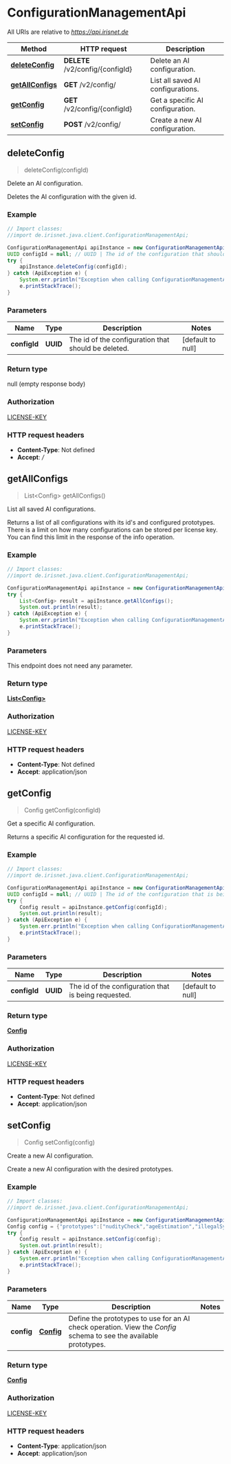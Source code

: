# ConfigurationManagementApi

All URIs are relative to *https://api.irisnet.de*

Method | HTTP request | Description
------------- | ------------- | -------------
[**deleteConfig**](ConfigurationManagementApi.md#deleteConfig) | **DELETE** /v2/config/{configId} | Delete an AI configuration.
[**getAllConfigs**](ConfigurationManagementApi.md#getAllConfigs) | **GET** /v2/config/ | List all saved AI configurations.
[**getConfig**](ConfigurationManagementApi.md#getConfig) | **GET** /v2/config/{configId} | Get a specific AI configuration.
[**setConfig**](ConfigurationManagementApi.md#setConfig) | **POST** /v2/config/ | Create a new AI configuration.



## deleteConfig

> deleteConfig(configId)

Delete an AI configuration.

Deletes the AI configuration with the given id.

### Example

```java
// Import classes:
//import de.irisnet.java.client.ConfigurationManagementApi;

ConfigurationManagementApi apiInstance = new ConfigurationManagementApi();
UUID configId = null; // UUID | The id of the configuration that should be deleted.
try {
    apiInstance.deleteConfig(configId);
} catch (ApiException e) {
    System.err.println("Exception when calling ConfigurationManagementApi#deleteConfig");
    e.printStackTrace();
}
```

### Parameters


Name | Type | Description  | Notes
------------- | ------------- | ------------- | -------------
 **configId** | **UUID**| The id of the configuration that should be deleted. | [default to null]

### Return type

null (empty response body)

### Authorization

[LICENSE-KEY](../README.md#LICENSE-KEY)

### HTTP request headers

- **Content-Type**: Not defined
- **Accept**: */*


## getAllConfigs

> List&lt;Config&gt; getAllConfigs()

List all saved AI configurations.

Returns a list of all configurations with its id&#39;s and configured prototypes. There is a limit on how many configurations can be stored per license key. You can find this limit in the response of the info operation.

### Example

```java
// Import classes:
//import de.irisnet.java.client.ConfigurationManagementApi;

ConfigurationManagementApi apiInstance = new ConfigurationManagementApi();
try {
    List<Config> result = apiInstance.getAllConfigs();
    System.out.println(result);
} catch (ApiException e) {
    System.err.println("Exception when calling ConfigurationManagementApi#getAllConfigs");
    e.printStackTrace();
}
```

### Parameters

This endpoint does not need any parameter.

### Return type

[**List&lt;Config&gt;**](Config.md)

### Authorization

[LICENSE-KEY](../README.md#LICENSE-KEY)

### HTTP request headers

- **Content-Type**: Not defined
- **Accept**: application/json


## getConfig

> Config getConfig(configId)

Get a specific AI configuration.

Returns a specific AI configuration for the requested id.

### Example

```java
// Import classes:
//import de.irisnet.java.client.ConfigurationManagementApi;

ConfigurationManagementApi apiInstance = new ConfigurationManagementApi();
UUID configId = null; // UUID | The id of the configuration that is being requested.
try {
    Config result = apiInstance.getConfig(configId);
    System.out.println(result);
} catch (ApiException e) {
    System.err.println("Exception when calling ConfigurationManagementApi#getConfig");
    e.printStackTrace();
}
```

### Parameters


Name | Type | Description  | Notes
------------- | ------------- | ------------- | -------------
 **configId** | **UUID**| The id of the configuration that is being requested. | [default to null]

### Return type

[**Config**](Config.md)

### Authorization

[LICENSE-KEY](../README.md#LICENSE-KEY)

### HTTP request headers

- **Content-Type**: Not defined
- **Accept**: application/json


## setConfig

> Config setConfig(config)

Create a new AI configuration.

Create a new AI configuration with the desired prototypes.

### Example

```java
// Import classes:
//import de.irisnet.java.client.ConfigurationManagementApi;

ConfigurationManagementApi apiInstance = new ConfigurationManagementApi();
Config config = {"prototypes":["nudityCheck","ageEstimation","illegalSymbols","attributesCheck","nippleCheck","textRecognition","bodyAttributes","unwantedSubstances","violenceCheck"]}; // Config | Define the prototypes to use for an AI check operation. View the _Config_ schema to see the available prototypes.
try {
    Config result = apiInstance.setConfig(config);
    System.out.println(result);
} catch (ApiException e) {
    System.err.println("Exception when calling ConfigurationManagementApi#setConfig");
    e.printStackTrace();
}
```

### Parameters


Name | Type | Description  | Notes
------------- | ------------- | ------------- | -------------
 **config** | [**Config**](Config.md)| Define the prototypes to use for an AI check operation. View the _Config_ schema to see the available prototypes. |

### Return type

[**Config**](Config.md)

### Authorization

[LICENSE-KEY](../README.md#LICENSE-KEY)

### HTTP request headers

- **Content-Type**: application/json
- **Accept**: application/json

